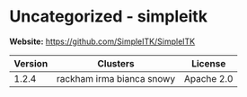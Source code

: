 # Uncategorized - simpleitk





**Website:** <https://github.com/SimpleITK/SimpleITK>

| Version | Clusters | License |
| ------- | -------- | ------- |
| 1.2.4 | rackham irma bianca snowy | Apache 2.0 |
